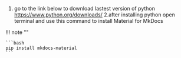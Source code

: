 1. go to the link below to download lastest version of python
<https://www.python.org/downloads/>
2.after installing python open terminal and use this command to install Material for MkDocs

!!! note ""

    ```bash
    pip install mkdocs-material 
    ```  




